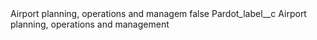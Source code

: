 <?xml version="1.0" encoding="UTF-8"?>
<CustomMetadata xmlns="http://soap.sforce.com/2006/04/metadata" xmlns:xsi="http://www.w3.org/2001/XMLSchema-instance" xmlns:xsd="http://www.w3.org/2001/XMLSchema">
    <label>Airport planning, operations and managem</label>
    <protected>false</protected>
    <values>
        <field>Pardot_label__c</field>
        <value xsi:type="xsd:string">Airport planning, operations and management</value>
    </values>
</CustomMetadata>
